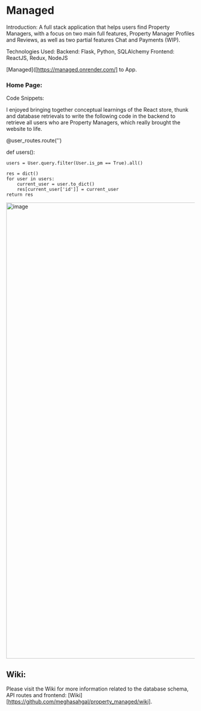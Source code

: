 # Managed

Introduction:
A full stack application that helps users find Property Managers, with a focus on two main full features,
Property Manager Profiles and Reviews, as well as two partial features Chat and Payments (WIP).

Technologies Used:
Backend: Flask, Python, SQLAlchemy
Frontend: ReactJS, Redux, NodeJS


[Managed]([https://managed.onrender.com/] to App.

### Home Page:


Code Snippets:

I enjoyed bringing together conceptual learnings of the React store, thunk and database retrievals to write the following code in the backend to retrieve all users who are Property Managers, which really brought the website to life.

@user_routes.route('')

def users():

    users = User.query.filter(User.is_pm == True).all()

    res = dict()
    for user in users:
        current_user = user.to_dict()
        res[current_user['id']] = current_user
    return res

<img width="1215" alt="image" src="https://user-images.githubusercontent.com/1787106/218231239-d50ea54a-d326-43db-ab8a-9017600ebbaf.png">

## Wiki:
Please visit the Wiki for more information related to the database schema, API routes and frontend:
[Wiki][https://github.com/meghasahgal/property_managed/wiki].
